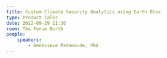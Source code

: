 ```yaml
---
title: Custom Climate Security Analytics using Earth Blox
type: Product Talks
date: 2022-09-29 11:30
room: The Forum North
people:
    speakers:
        - Genevieve Patenaude, Phd
---
```

